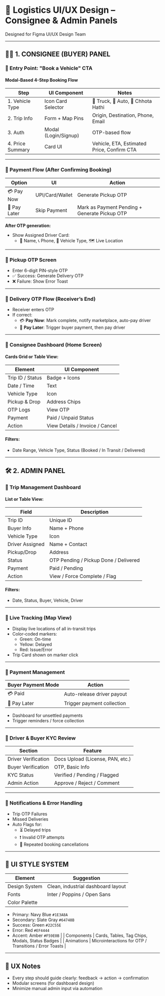 # 🎯 Logistics UI/UX Design – Consignee & Admin Panels

Designed for Figma UI/UX Design Team

---

## 🧑‍💼 1. CONSIGNEE (BUYER) PANEL

### 🔹 Entry Point: "Book a Vehicle" CTA

#### Modal-Based 4-Step Booking Flow
| Step | UI Component | Notes |
|------|--------------|-------|
| 1. Vehicle Type | Icon Card Selector | 🚛 Truck, 🚗 Auto, 🚚 Chhota Hathi |
| 2. Trip Info | Form + Map Pins | Origin, Destination, Phone, Email |
| 3. Auth | Modal (Login/Signup) | OTP-based flow |
| 4. Price Summary | Card UI | Vehicle, ETA, Estimated Price, Confirm CTA |

---

### 🔹 Payment Flow (After Confirming Booking)
| Option | UI | Action |
|--------|----|--------|
| 💳 Pay Now | UPI/Card/Wallet | Generate Pickup OTP |
| 💸 Pay Later | Skip Payment | Mark as Payment Pending + Generate Pickup OTP |

**After OTP generation:**
- Show Assigned Driver Card:
  - 👤 Name, 📞 Phone, 🚚 Vehicle Type, 🗺️ Live Location

---

### 🔹 Pickup OTP Screen
- Enter 6-digit PIN-style OTP
- ✅ Success: Generate Delivery OTP
- ❌ Failure: Show Error Toast

---

### 🔹 Delivery OTP Flow (Receiver’s End)
- Receiver enters OTP
- If correct:
  - 💳 **Pay Now**: Mark complete, notify marketplace, auto-pay driver
  - 💸 **Pay Later**: Trigger buyer payment, then pay driver

---

### 🔹 Consignee Dashboard (Home Screen)
#### Cards Grid or Table View:
| Element | UI Component |
|---------|---------------|
| Trip ID / Status | Badge + Icons |
| Date / Time | Text |
| Vehicle Type | Icon |
| Pickup & Drop | Address Chips |
| OTP Logs | View OTP |
| Payment | Paid / Unpaid Status |
| Action | View Details / Invoice / Cancel |

#### Filters:
- Date Range, Vehicle Type, Status (Booked / In Transit / Delivered)

---

## 🛠️ 2. ADMIN PANEL

### 🔹 Trip Management Dashboard

#### List or Table View:
| Field | Description |
|-------|-------------|
| Trip ID | Unique ID |
| Buyer Info | Name + Phone |
| Vehicle Type | Icon |
| Driver Assigned | Name + Contact |
| Pickup/Drop | Address |
| Status | OTP Pending / Pickup Done / Delivered |
| Payment | Paid / Pending |
| Action | View / Force Complete / Flag |

#### Filters:
- Date, Status, Buyer, Vehicle, Driver

---

### 🔹 Live Tracking (Map View)
- Display live locations of all in-transit trips
- Color-coded markers:
  - Green: On-time
  - Yellow: Delayed
  - Red: Issue/Error
- Trip Card shown on marker click

---

### 🔹 Payment Management
| Buyer Payment Mode | Action |
|--------------------|--------|
| 💳 Paid | Auto-release driver payout |
| 💸 Pay Later | Trigger payment collection |
- Dashboard for unsettled payments
- Trigger reminders / force collection

---

### 🔹 Driver & Buyer KYC Review
| Section | Feature |
|---------|---------|
| Driver Verification | Docs Upload (License, PAN, etc.) |
| Buyer Verification | OTP, Basic Info |
| KYC Status | Verified / Pending / Flagged |
| Admin Action | Approve / Reject / Comment |

---

### 🔹 Notifications & Error Handling
- Trip OTP Failures
- Missed Deliveries
- Auto Flags for:
  - ⏳ Delayed trips
  - ❗ Invalid OTP attempts
  - 🔁 Repeated booking cancellations

---

## 🎨 UI STYLE SYSTEM

| Element | Suggestion |
|--------|------------|
| Design System | Clean, industrial dashboard layout |
| Fonts | Inter / Poppins / Open Sans |
| Color Palette |
  - Primary: Navy Blue `#1E3A8A`
  - Secondary: Slate Gray `#64748B`
  - Success: Green `#22C55E`
  - Error: Red `#EF4444`
  - Accent: Amber `#F59E0B` |
| Components | Cards, Tables, Tag Chips, Modals, Status Badges |
| Animations | Microinteractions for OTP / Transitions / Error Toasts |

---

## 🧠 UX Notes
- Every step should guide clearly: feedback → action → confirmation
- Modular screens (for dashboard design)
- Minimize manual admin input via automation
